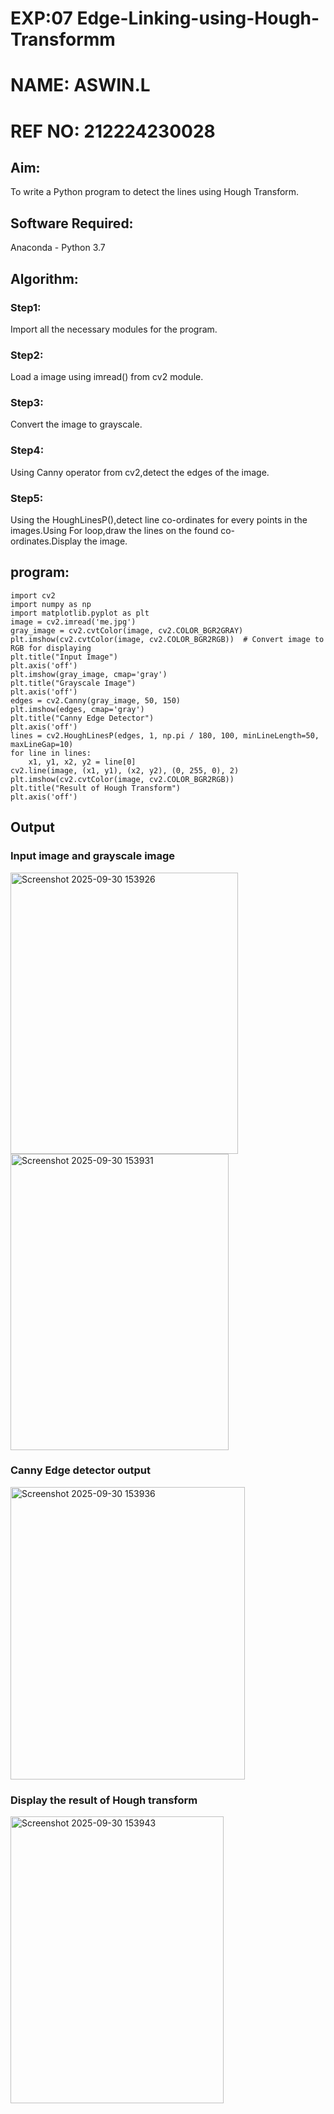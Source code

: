 # EXP:07 Edge-Linking-using-Hough-Transformm
# NAME: ASWIN.L
# REF NO: 212224230028
## Aim:
To write a Python program to detect the lines using Hough Transform.

## Software Required:
Anaconda - Python 3.7

## Algorithm:
### Step1:

Import all the necessary modules for the program.
### Step2:

Load a image using imread() from cv2 module.
### Step3:

Convert the image to grayscale.
### Step4:

Using Canny operator from cv2,detect the edges of the image.
### Step5:

Using the HoughLinesP(),detect line co-ordinates for every points in the images.Using For loop,draw the lines on the found co-ordinates.Display the image.
## program:
```
import cv2
import numpy as np
import matplotlib.pyplot as plt
image = cv2.imread('me.jpg') 
gray_image = cv2.cvtColor(image, cv2.COLOR_BGR2GRAY)
plt.imshow(cv2.cvtColor(image, cv2.COLOR_BGR2RGB))  # Convert image to RGB for displaying
plt.title("Input Image")
plt.axis('off')
plt.imshow(gray_image, cmap='gray')
plt.title("Grayscale Image")
plt.axis('off')
edges = cv2.Canny(gray_image, 50, 150)
plt.imshow(edges, cmap='gray')
plt.title("Canny Edge Detector")
plt.axis('off')
lines = cv2.HoughLinesP(edges, 1, np.pi / 180, 100, minLineLength=50, maxLineGap=10)
for line in lines:
    x1, y1, x2, y2 = line[0]
cv2.line(image, (x1, y1), (x2, y2), (0, 255, 0), 2)
plt.imshow(cv2.cvtColor(image, cv2.COLOR_BGR2RGB))
plt.title("Result of Hough Transform")
plt.axis('off')
```
## Output

### Input image and grayscale image
<img width="364" height="450" alt="Screenshot 2025-09-30 153926" src="https://github.com/user-attachments/assets/7588780c-fce5-421a-996a-9808a503e820" />
<img width="349" height="474" alt="Screenshot 2025-09-30 153931" src="https://github.com/user-attachments/assets/abb59b7b-2c3c-42fb-b6ba-8e0c967a606c" />


### Canny Edge detector output
<img width="375" height="468" alt="Screenshot 2025-09-30 153936" src="https://github.com/user-attachments/assets/4ab98ab8-a7eb-4884-90a6-b12411350aaa" />


### Display the result of Hough transform
<img width="341" height="459" alt="Screenshot 2025-09-30 153943" src="https://github.com/user-attachments/assets/8221313f-2e50-4232-b4c8-1e08891eb13e" />

